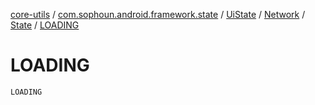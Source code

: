 [core-utils](../../../../index.md) / [com.sophoun.android.framework.state](../../../index.md) / [UiState](../../index.md) / [Network](../index.md) / [State](index.md) / [LOADING](./-l-o-a-d-i-n-g.md)

# LOADING

`LOADING`